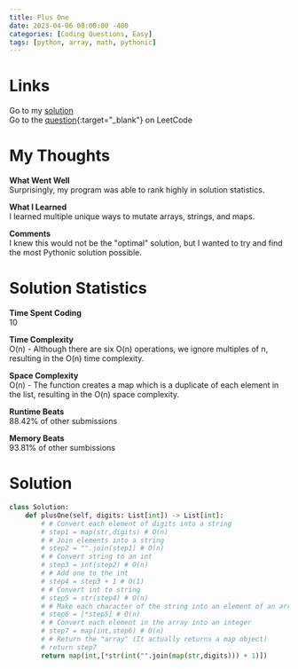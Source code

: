 ```yaml
---
title: Plus One
date: 2023-04-06 00:00:00 -400
categories: [Coding Questions, Easy]
tags: [python, array, math, pythonic]
---
```


# Links  

Go to my [solution](#solution)  
Go to the [question](https://leetcode.com/problems/plus-one/){:target="_blank"} on LeetCode  

# My Thoughts  

**What Went Well**  
Surprisingly, my program was able to rank highly in solution statistics.

**What I Learned**  
I learned multiple unique ways to mutate arrays, strings, and maps.

**Comments**  
I knew this would not be the "optimal" solution, but I wanted to try and find the most Pythonic solution possible.

# Solution Statistics  

**Time Spent Coding**  
10

**Time Complexity**  
O(n) - Although there are six O(n) operations, we ignore multiples of n, resulting in the O(n) time complexity.

**Space Complexity**  
O(n) - The function creates a map which is a duplicate of each element in the list, resulting in the O(n) space complexity.

**Runtime Beats**  
88.42% of other submissions  

**Memory Beats**  
93.81% of other sumbissions  

# Solution  

```python
class Solution:
    def plusOne(self, digits: List[int]) -> List[int]:
        # # Convert each element of digits into a string
        # step1 = map(str,digits) # O(n)
        # # Join elements into a string
        # step2 = "".join(step1) # O(n)
        # # Convert string to an int
        # step3 = int(step2) # O(n)
        # # Add one to the int
        # step4 = step3 + 1 # O(1)
        # # Convert int to string
        # step5 = str(step4) # O(n)
        # # Make each character of the string into an element of an array
        # step6 = [*step5] # O(n)
        # # Convert each element in the array into an integer
        # step7 = map(int,step6) # O(n)
        # # Return the "array" (It actually returns a map object)
        # return step7
        return map(int,[*str(int("".join(map(str,digits))) + 1)])
```
